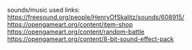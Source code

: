 sounds/music used links:
https://freesound.org/people/HenryOfSkalitz/sounds/608915/ 
https://opengameart.org/content/item-shop
https://opengameart.org/content/random-battle 
https://opengameart.org/content/8-bit-sound-effect-pack

